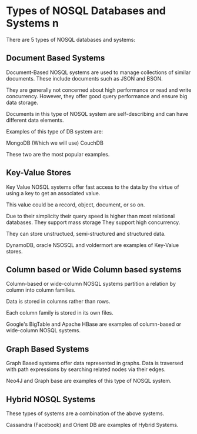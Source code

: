 # Types of NOSQL Databases and Systems n

There are 5 types of NOSQL databases and systems: 

## Document Based Systems

Document-Based NOSQL systems are used to manage collections of similar documents. These include documents such as JSON and BSON.

They are generally not concerned about high performance or read and write concurrency. However, they offer good query performance and ensure big data storage. 

Documents in this type of NOSQL system are self-describing and can have different data elements. 

Examples of this type of DB system are:

MongoDB (Which we will use)
CouchDB

These two are the most popular examples.

## Key-Value Stores

Key Value NOSQL systems offer fast access to the data by the virtue of using a key to get an associated value.

This value could be a record, object, document, or so on. 

Due to their simplicity their query speed is higher than most relational databases.
They support mass storage 
They support high concurrency. 

They can store unstructued, semi-structured and structured data. 

DynamoDB, oracle NSOSQL and voldermort are examples of Key-Value stores.

## Column based or Wide Column based systems

Column-based or wide-column NOSQL systems partition a relation by column into column families. 

Data is stored in columns rather than rows. 

Each column family is stored in its own files. 

Google's BigTable and Apache HBase are examples of column-based or wide-column NOSQL systems. 

## Graph Based Systems 

Graph Based systems offer data represented in graphs. 
Data is traversed with path expressions by searching related nodes via their edges. 

Neo4J and Graph base are examples of this type of NOSQL system. 

## Hybrid NOSQL Systems 

These types of systems are a combination of the above systems. 

Cassandra (Facebook) and Orient DB are examples of Hybrid Systems. 

